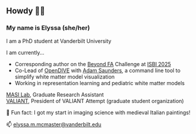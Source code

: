## Howdy 🤠👋 
### My name is Elyssa (she/her)
I am a PhD student at Vanderbilt University

I am currently...
* Corresponding author on the [Beyond FA](https://bfa.grand-challenge.org/) Challenge at [ISBI 2025](https://biomedicalimaging.org/2025/?__hstc=51849206.5f23c0ceceee3e3e71244a51e1dd6456.1730475039641.1736883797604.1736898236738.11&__hssc=51849206.1.1736898236738&__hsfp=832949540)
* Co-Lead of [OpenDIVE](https://github.com/MASILab/open_dive) with [Adam Saunders](https://github.com/saundersresearch), a command line tool to simplify white matter model visualization
* Working in representation learning and pediatric white matter models

[MASI Lab](https://my.vanderbilt.edu/masi/), Graduate Research Assistant\
[VALIANT](https://www.vanderbilt.edu/valiant/), President of VALIANT Attempt (graduate student organization)

🤪 Fun fact: I got my start in imaging science with medieval Italian paintings!

📫 elyssa.m.mcmaster@vanderbilt.edu


<!--
**ElyssaMcMaster/ElyssaMcMaster** is a ✨ _special_ ✨ repository because its `README.md` (this file) appears on your GitHub profile.

Here are some ideas to get you started:

- 🔭 I’m currently working on ...
- 🌱 I’m currently learning ...
- 👯 I’m looking to collaborate on ...
- 🤔 I’m looking for help with ...
- 💬 Ask me about ...
- 📫 How to reach me: ...
- 😄 Pronouns: ...
- ⚡ Fun fact: ...
-->
